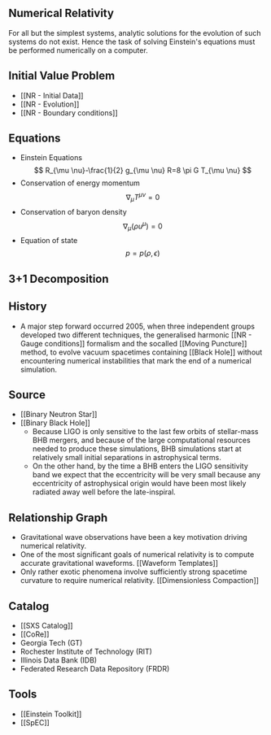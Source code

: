 ## Numerical Relativity

For all but the simplest systems, analytic solutions for the evolution of such systems do not exist. Hence the task of solving Einstein's equations must be performed numerically on a computer.

## Initial Value Problem

- [[NR - Initial Data]]
- [[NR - Evolution]]
- [[NR - Boundary conditions]]

## Equations

- Einstein Equations
	$$
  R_{\mu \nu}-\frac{1}{2} g_{\mu \nu} R=8 \pi G T_{\mu \nu}
  $$
- Conservation of energy momentum
	$$
  \nabla_{\mu} T^{\mu \nu}=0
  $$
- Conservation of baryon density
	$$
  \nabla_{\mu}\left(\rho u^{\mu}\right)=0
  $$
- Equation of state
	$$
  p=p(\rho, \epsilon)
  $$


## 3+1 Decomposition

## History

- A major step forward occurred 2005, when three independent groups developed two different techniques, the generalised harmonic [[NR - Gauge conditions]] formalism and the socalled [[Moving Puncture]] method, to evolve vacuum spacetimes containing [[Black Hole]] without encountering numerical instabilities that mark the end of a numerical simulation.

## Source

* [[Binary Neutron Star]]
* [[Binary Black Hole]]
	* Because LIGO is only sensitive to the last few orbits of stellar-mass BHB mergers, and because of the large computational resources needed to produce these simulations, BHB simulations start at relatively small initial separations in astrophysical terms.
	* On the other hand, by the time a BHB enters the LIGO sensitivity band we expect that the eccentricity will be very small because any eccentricity of astrophysical origin would have been most likely radiated away well before the late-inspiral.

## Relationship Graph

- Gravitational wave observations have been a key motivation driving numerical relativity.
- One of the most significant goals of numerical relativity is to compute accurate gravitational waveforms. [[Waveform Templates]]
- Only rather exotic phenomena involve sufficiently strong spacetime curvature to require numerical relativity. [[Dimensionless Compaction]]

## Catalog

- [[SXS Catalog]]
- [[CoRe]]
- Georgia Tech (GT)
- Rochester Institute of Technology (RIT)
- Illinois Data Bank (IDB)
- Federated Research Data Repository (FRDR)

## Tools

- [[Einstein Toolkit]]
- [[SpEC]]